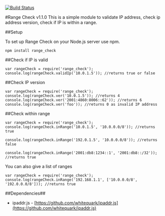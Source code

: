[![Build Status](https://travis-ci.org/keverw/range_check.svg?branch=master)](https://travis-ci.org/keverw/range_check)

#Range Check v1.1.0
This is a simple module to validate IP address, check ip address version, check if IP is within a range.

##Setup

To set up Range Check on your Node.js server use npm.

`npm install range_check`


##Check if IP is valid

```
var rangeCheck = require('range_check');
console.log(rangeCheck.validIp('10.0.1.5')); //returns true or false
```

##Check IP version
```
var rangeCheck = require('range_check');
console.log(rangeCheck.ver('10.0.1.5')); //returns 4
console.log(rangeCheck.ver('2001:4860:8006::62')); //returns 6
console.log(rangeCheck.ver('foo')); //returns 0 as invalid IP address
```

##Check within range
```
var rangeCheck = require('range_check');
console.log(rangeCheck.inRange('10.0.1.5', '10.0.0.0/8')); //returns true

console.log(rangeCheck.inRange('192.0.1.5', '10.0.0.0/8')); //returns false

console.log(rangeCheck.inRange('2001:db8:1234::1', '2001:db8::/32')); //returns true
```

You can also give a list of ranges

```
var rangeCheck = require('range_check');
console.log(rangeCheck.inRange('192.168.1.1', ['10.0.0.0/8', '192.0.0.0/8'])); //returns true

```

##Dependencies##
- ipaddr.js - [https://github.com/whitequark/ipaddr.js](https://github.com/whitequark/ipaddr.js)